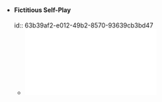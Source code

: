 - #### Fictitious Self-Play
  id:: 63b39af2-e012-49b2-8570-93639cb3bd47
	- ![Fictitious Self-Play in Extensive-Form Games.pdf](../assets/Fictitious_Self-Play_in_Extensive-Form_Games_1672677809384_0.pdf)